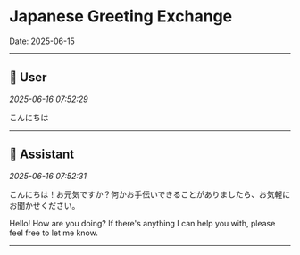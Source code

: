 # Japanese Greeting Exchange

Date: 2025-06-15

---

## 👤 User
*2025-06-16 07:52:29*

こんにちは

---

## 🤖 Assistant
*2025-06-16 07:52:31*

こんにちは！お元気ですか？何かお手伝いできることがありましたら、お気軽にお聞かせください。

Hello! How are you doing? If there's anything I can help you with, please feel free to let me know.

---
